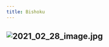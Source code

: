```yaml
---
title: Bishoku
---
```


## ![2021_02_28_image.jpg](https://cdn.logseq.com/%2F2ced21d5-4613-4500-9c50-ea987679aac5cc7057cc-ea4e-4e90-ad98-ad2783f9f8122021_02_28_image.jpg?Expires=4768139129&Signature=ozVflrljmqeaG-z7l20~0M15tndVyLIqx7PKT3RbJZAy8ONbphRcRuUsFL2jHooj6IZrV~XPt47nzVk26olULN5wV3CskVpOeezLtY~G7rjInNlRKmkyurDIGVL-Rdk7swln~g12zfUGOcVXFqx8FFcQ1g1g31CtYpLPcgTt7zBOJHc6X5wTXAyjst8ebFhZ0TMzATIcVo0ePbmzlsiFF7tnEaToB9NkWj165flvyb-X1vaB7GK7xRWI-brrOrRqZyORpr9WKnRniU4oSwoodZSP6YZar4RxU12CAJJk6Z0t1frf7gZhUnW4zShZmik5he7f8eZdK1lafTxMnMKphw__&Key-Pair-Id=APKAJE5CCD6X7MP6PTEA)
